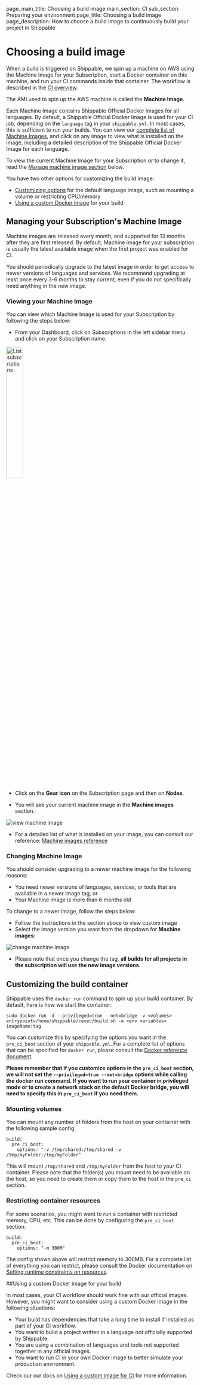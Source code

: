 page_main_title: Choosing a build image
main_section: CI
sub_section: Preparing your environment
page_title: Choosing a build image
page_description: How to choose a build image to continuously build your project in Shippable

# Choosing a build image

When a build is triggered on Shippable, we spin up a machine on AWS using the Machine Image for your Subscription, start a Docker container on this machine, and run your CI commands inside that container. The workflow is described in the [CI overview](/ci/why-continuous-integration/#ci-workflow).

The AMI used to spin up the AWS machine is called the **Machine Image**.

Each Machine Image contains Shippable Official Docker Images for all languages. By default, a Shippable Official Docker Image is used for your CI job, depending on the `language` tag in your `shippable.yml`. In most cases, this is sufficient to run your builds. You can view our [complete list of Machine Images](/platform/runtime/machine-image/ami-overview/), and click on any image to view what is installed on the image, including a detailed description of the Shippable Official Docker Image for each language.

To view the current Machine Image for your Subscription or to change it, read the [Manage machine image section](#manage-machine-image) below.

You have two other options for customizing the build image:

* [Customizing options](#customize-build-container) for the default language image, such as mounting a volume or restricting CPU/memory
* [Using a custom Docker image](#use-custom-image) for your build

<a name="manage-machine-image"></a>
## Managing your Subscription's Machine Image

Machine images are released every month, and supported for 13 months after they are first released. By default, Machine image for your subscription is usually the latest available image when the first project was enabled for CI.

You should periodically upgrade to the latest image in order to get access to newer versions of languages and services. We recommend upgrading at least once every 3-6 months to stay current, even if you do not specifically need anything in the new image.


### Viewing your Machine Image

You can view which Machine Image is used for your Subscription by following the steps below:

- From your Dashboard, click on Subscriptions in the left sidebar menu and click on your Subscription name.
<img width="30%" height="30%" src="/images/platform/integrations/list-subscriptions.png" alt="List subscriptions">

- Click on the **Gear icon** on the Subscription page and then on **Nodes**.

- You will see your current machine image in the **Machine images** section.

<img src="/images/ci/view-machine-image.png" alt="view machine image">

- For a detailed list of what is installed on your image, you can consult our reference: [Machine images reference](/platform/runtime/machine-image/ami-overview/)

### Changing Machine Image

You should consider upgrading to a newer machine image for the following reasons:

- You need newer versions of languages, services, or tools that are available in a newer image tag, or
- Your Machine image is more than 6 months old

To change to a newer image, follow the steps below:

- Follow the instructions in the section above to view custom image
- Select the image version you want from the dropdown for **Machine images**:

<img src="/images/ci/view-machine-image.png" alt="change machine image">

- Please note that once you change the tag, **all builds for all projects in the subscription will use the new image versions.**

<a name="customize-build-container"></a>
## Customizing the build container

Shippable uses the `docker run` command to spin up your build container. By default, here is how we start the container:

```
sudo docker run -d --privileged=true --net=bridge -v <volumes> --entrypoint=/home/shippable/cexec/build.sh -e <env variables> imageName:tag
```

You can customize this by specifying the options you want in the `pre_ci_boot` section of your `shippable.yml`. For a complete list of options that can be specified for `docker run`, please consult the [Docker reference document](https://docs.docker.com/engine/reference/run/#runtime-constraints-on-resources).

**Please remember that if you customize options in the `pre_ci_boot` section, we will not set the `--privileged=true --net=bridge` options while calling the docker run command. If you want to run your container in privileged mode or to create a network stack on the default Docker bridge, you will need to specify this in `pre_ci_boot` if you need them.**

### Mounting volumes

You can mount any number of folders from the host on your container with the following sample config:

```
build:
  pre_ci_boot:
    options: "-v /tmp/shared:/tmp/shared -v /tmp/myFolder:/tmp/myFolder"
```

This will mount `/tmp/shared` and `/tmp/myFolder` from the host to your CI container. Please note that the folder(s) you mount need to be available on the host, so you need to create them or copy them to the host in the `pre_ci` section.

### Restricting container resources

For some scenarios, you might want to run a container with restricted memory, CPU, etc. This can be done by configuring the `pre_ci_boot` section:

```
build:
  pre_ci_boot:
    options: "-m 300M"
```

The config shown above will restrict memory to 300MB. For a complete list of everything you can restrict, please consult the Docker documentation on [Setting runtime constraints on resources](https://docs.docker.com/engine/reference/run/#runtime-constraints-on-resources).

<a name="use-custom-image"></a>
##Using a custom Docker image for your build

In most cases, your CI workflow should work fine with our official images. However, you might want to consider using a custom Docker image in the following situations:

- Your build has dependencies that take a long time to install if installed as part of your CI workflow.
- You want to build a project written in a language not officially supported by Shippable.
- You are using a combination of languages and tools not supported together in any official images.
- You want to run CI in your own Docker image to better simulate your production environment.

Check our our docs on [Using a custom image for CI](custom-docker-image/) for more information.
